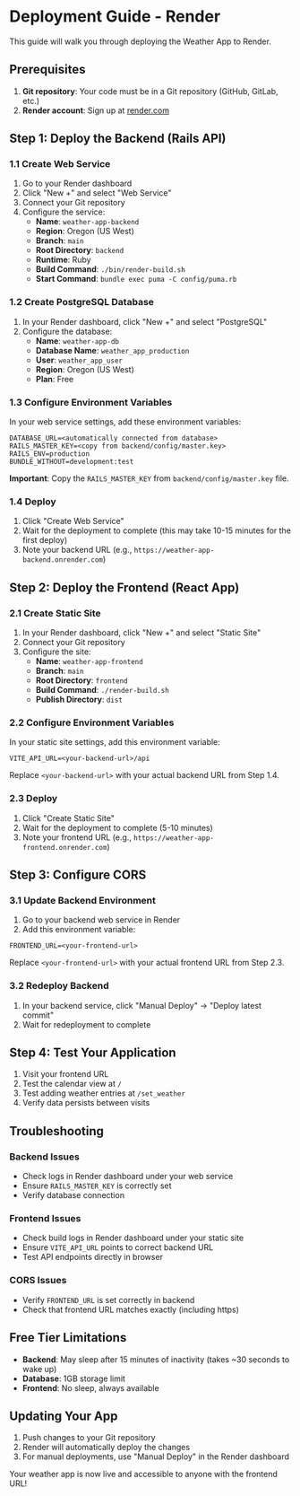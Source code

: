 # Deployment Guide - Render

This guide will walk you through deploying the Weather App to Render.

## Prerequisites

1. **Git repository**: Your code must be in a Git repository (GitHub, GitLab, etc.)
2. **Render account**: Sign up at [render.com](https://render.com)

## Step 1: Deploy the Backend (Rails API)

### 1.1 Create Web Service
1. Go to your Render dashboard
2. Click "New +" and select "Web Service"
3. Connect your Git repository
4. Configure the service:
   - **Name**: `weather-app-backend`
   - **Region**: Oregon (US West)
   - **Branch**: `main`
   - **Root Directory**: `backend`
   - **Runtime**: Ruby
   - **Build Command**: `./bin/render-build.sh`
   - **Start Command**: `bundle exec puma -C config/puma.rb`

### 1.2 Create PostgreSQL Database
1. In your Render dashboard, click "New +" and select "PostgreSQL"
2. Configure the database:
   - **Name**: `weather-app-db`
   - **Database Name**: `weather_app_production`
   - **User**: `weather_app_user`
   - **Region**: Oregon (US West)
   - **Plan**: Free

### 1.3 Configure Environment Variables
In your web service settings, add these environment variables:

```
DATABASE_URL=<automatically connected from database>
RAILS_MASTER_KEY=<copy from backend/config/master.key>
RAILS_ENV=production
BUNDLE_WITHOUT=development:test
```

**Important**: Copy the `RAILS_MASTER_KEY` from `backend/config/master.key` file.

### 1.4 Deploy
1. Click "Create Web Service"
2. Wait for the deployment to complete (this may take 10-15 minutes for the first deploy)
3. Note your backend URL (e.g., `https://weather-app-backend.onrender.com`)

## Step 2: Deploy the Frontend (React App)

### 2.1 Create Static Site
1. In your Render dashboard, click "New +" and select "Static Site"
2. Connect your Git repository
3. Configure the site:
   - **Name**: `weather-app-frontend`
   - **Branch**: `main`
   - **Root Directory**: `frontend`
   - **Build Command**: `./render-build.sh`
   - **Publish Directory**: `dist`

### 2.2 Configure Environment Variables
In your static site settings, add this environment variable:

```
VITE_API_URL=<your-backend-url>/api
```

Replace `<your-backend-url>` with your actual backend URL from Step 1.4.

### 2.3 Deploy
1. Click "Create Static Site"
2. Wait for the deployment to complete (5-10 minutes)
3. Note your frontend URL (e.g., `https://weather-app-frontend.onrender.com`)

## Step 3: Configure CORS

### 3.1 Update Backend Environment
1. Go to your backend web service in Render
2. Add this environment variable:

```
FRONTEND_URL=<your-frontend-url>
```

Replace `<your-frontend-url>` with your actual frontend URL from Step 2.3.

### 3.2 Redeploy Backend
1. In your backend service, click "Manual Deploy" → "Deploy latest commit"
2. Wait for redeployment to complete

## Step 4: Test Your Application

1. Visit your frontend URL
2. Test the calendar view at `/`
3. Test adding weather entries at `/set_weather`
4. Verify data persists between visits

## Troubleshooting

### Backend Issues
- Check logs in Render dashboard under your web service
- Ensure `RAILS_MASTER_KEY` is correctly set
- Verify database connection

### Frontend Issues
- Check build logs in Render dashboard under your static site
- Ensure `VITE_API_URL` points to correct backend URL
- Test API endpoints directly in browser

### CORS Issues
- Verify `FRONTEND_URL` is set correctly in backend
- Check that frontend URL matches exactly (including https)

## Free Tier Limitations

- **Backend**: May sleep after 15 minutes of inactivity (takes ~30 seconds to wake up)
- **Database**: 1GB storage limit
- **Frontend**: No sleep, always available

## Updating Your App

1. Push changes to your Git repository
2. Render will automatically deploy the changes
3. For manual deployments, use "Manual Deploy" in the Render dashboard

Your weather app is now live and accessible to anyone with the frontend URL!